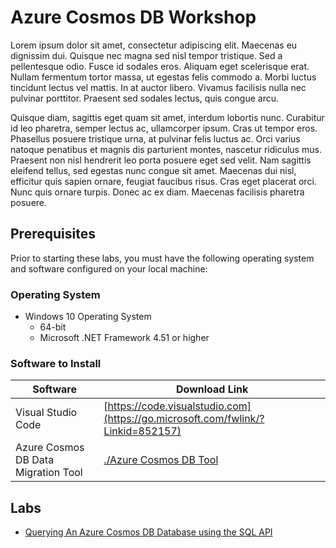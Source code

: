 # Azure Cosmos DB Workshop

Lorem ipsum dolor sit amet, consectetur adipiscing elit. Maecenas eu dignissim dui. Quisque nec magna sed nisl tempor tristique. Sed a pellentesque odio. Fusce id sodales eros. Aliquam eget scelerisque erat. Nullam fermentum tortor massa, ut egestas felis commodo a. Morbi luctus tincidunt lectus vel mattis. In at auctor libero. Vivamus facilisis nulla nec pulvinar porttitor. Praesent sed sodales lectus, quis congue arcu.

Quisque diam, sagittis eget quam sit amet, interdum lobortis nunc. Curabitur id leo pharetra, semper lectus ac, ullamcorper ipsum. Cras ut tempor eros. Phasellus posuere tristique urna, at pulvinar felis luctus ac. Orci varius natoque penatibus et magnis dis parturient montes, nascetur ridiculus mus. Praesent non nisl hendrerit leo porta posuere eget sed velit. Nam sagittis eleifend tellus, sed egestas nunc congue sit amet. Maecenas dui nisl, efficitur quis sapien ornare, feugiat faucibus risus. Cras eget placerat orci. Nunc quis ornare turpis. Donec ac ex diam. Maecenas facilisis pharetra posuere.

## Prerequisites

Prior to starting these labs, you must have the following operating system and software configured on your local machine:

### Operating System

- Windows 10 Operating System
    - 64-bit
    - Microsoft .NET Framework 4.51 or higher

### Software to Install

| Software | Download Link |
| --- | --- |
| Visual Studio Code | [https://code.visualstudio.com](https://go.microsoft.com/fwlink/?Linkid=852157) |
| Azure Cosmos DB Data Migration Tool | [./Azure Cosmos DB Tool](files/cosmosdt.zip) |

## Labs

- [Querying An Azure Cosmos DB Database using the SQL API](technical_deep_dive/04-querying_the_database_using_sql.md)
